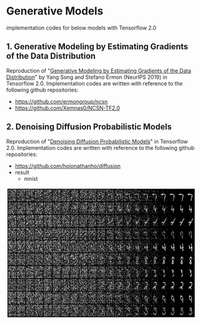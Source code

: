 # Generative Models

implementation codes for below models with Tensorflow 2.0

## 1. Generative Modeling by Estimating Gradients of the Data Distribution
Reproduction of "[Generative Modeling by Estimating Gradients of the Data Distribution](https://arxiv.org/abs/1907.05600)" by Yang Song and Stefano Ermon (NeurIPS 2019) in Tensorflow 2.0.
Implementation codes are written with reference to the following github repositories:
- https://github.com/ermongroup/ncsn
- https://github.com/Xemnas0/NCSN-TF2.0

## 2. Denoising Diffusion Probabilistic Models
Reproduction of "[Denoising Diffusion Probabilistic Models](https://arxiv.org/abs/2006.11239)" in Tensorflow 2.0.
Implementation codes are written with reference to the following github repositories:
- https://github.com/hojonathanho/diffusion
- result
    - mnist
<center><img  src="https://github.com/an-seunghwan/generative/blob/main/ddpm/assets/mnist_samples_0.0002_32_1000_0.0001_0.02.png?raw=true" width="800"  height="350"></center>

<!-- ## 2. Gaussian Process Prior Variational Autoencoders
- https://github.com/ratschlab/SVGP-VAE -->